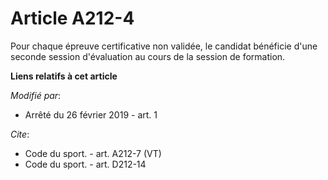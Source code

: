 # Article A212-4

Pour chaque épreuve certificative non validée, le candidat bénéficie d'une seconde session d'évaluation au cours de la
session de formation.

**Liens relatifs à cet article**

_Modifié par_:

  - Arrêté du 26 février 2019 - art. 1

_Cite_:

  - Code du sport. - art. A212-7 (VT)
  - Code du sport. - art. D212-14
